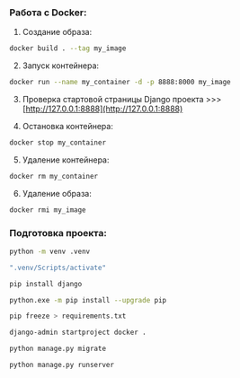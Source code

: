 ### Работа с Docker:

1. Создание образа:
```bash
docker build . --tag my_image
```
2. Запуск контейнера:
```bash
docker run --name my_container -d -p 8888:8000 my_image 
```

3. Проверка стартовой страницы Django проекта >>> [http://127.0.0.1:8888](http://127.0.0.1:8888)


4. Остановка контейнера:
```bash
docker stop my_container
```
5. Удаление контейнера:
```bash
docker rm my_container
```
6. Удаление образа:
```bash
docker rmi my_image
```

### Подготовка проекта:

```bash
python -m venv .venv
```

```bash
".venv/Scripts/activate"
```

```bash
pip install django
```

```bash
python.exe -m pip install --upgrade pip
```

```bash
pip freeze > requirements.txt
```

```bash
django-admin startproject docker .
```

```bash
python manage.py migrate
```

```bash
python manage.py runserver
```
